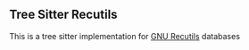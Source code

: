 ## Tree Sitter Recutils

This is a tree sitter implementation for [GNU Recutils](https://www.gnu.org/software/recutils/) databases
